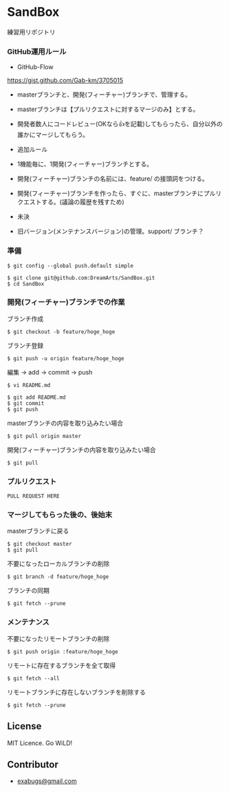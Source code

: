 SandBox
=======

練習用リポジトリ

### GitHub運用ルール

 * GitHub-Flow

  https://gist.github.com/Gab-km/3705015

  * masterブランチと、開発(フィーチャー)ブランチで、管理する。
  * masterブランチは【プルリクエストに対するマージのみ】とする。
  * 開発者数人にコードレビュー(OKなら:+1:を記載)してもらったら、自分以外の誰かにマージしてもらう。

 * 追加ルール

  * 1機能毎に、1開発(フィーチャー)ブランチとする。
  * 開発(フィーチャー)ブランチの名前には、feature/ の接頭詞をつける。
  * 開発(フィーチャー)ブランチを作ったら、すぐに、masterブランチにプルリクエストする。(議論の履歴を残すため)

 * 未決

  * 旧バージョン(メンテナンスバージョン)の管理。support/ ブランチ？

### 準備
```
$ git config --global push.default simple
```
```
$ git clone git@github.com:DreamArts/SandBox.git
$ cd SandBox
```

### 開発(フィーチャー)ブランチでの作業

ブランチ作成
```
$ git checkout -b feature/hoge_hoge
```

ブランチ登録
```
$ git push -u origin feature/hoge_hoge
```

編集 → add → commit → push
```
$ vi README.md

$ git add README.md
$ git commit
$ git push
```

masterブランチの内容を取り込みたい場合
```
$ git pull origin master
```

開発(フィーチャー)ブランチの内容を取り込みたい場合
```
$ git pull
```


### プルリクエスト
```
PULL REQUEST HERE
```

### マージしてもらった後の、後始末

masterブランチに戻る
```
$ git checkout master
$ git pull
```

不要になったローカルブランチの削除
```
$ git branch -d feature/hoge_hoge
```

ブランチの同期
```
$ git fetch --prune
```

### メンテナンス
不要になったリモートブランチの削除
```
$ git push origin :feature/hoge_hoge
```

リモートに存在するブランチを全て取得
```
$ git fetch --all
```

リモートブランチに存在しないブランチを削除する
```
$ git fetch --prune
```

## License
MIT Licence. Go WiLD!

## Contributor
 * exabugs@gmail.com
